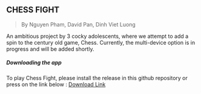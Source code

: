## CHESS FIGHT
> By Nguyen Pham, David Pan, Dinh Viet Luong

An ambitious project by 3 cocky adolescents, where we attempt to add a spin to the century old game, Chess.
Currently, the multi-device option is in progress and will be added shortly.

##### Downloading the app
To play Chess Fight, please install the release in this github repository or press on the link below :
[Download Link](https://github.com/DINDIN2007/ChessFight/releases/download/Chess-Fight.v1.0.0/Chess.Fight.jar)
